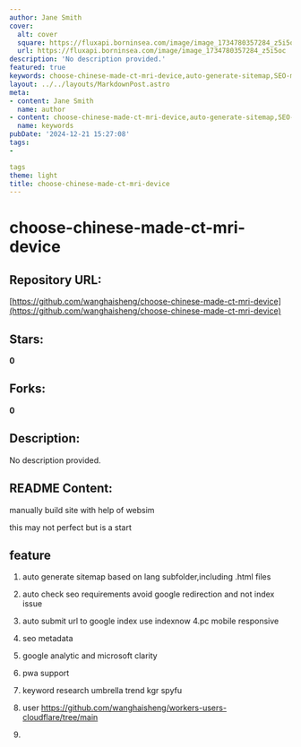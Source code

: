 ```yaml
---
author: Jane Smith
cover:
  alt: cover
  square: https://fluxapi.borninsea.com/image/image_1734780357284_z5i5oc
  url: https://fluxapi.borninsea.com/image/image_1734780357284_z5i5oc
description: 'No description provided.'
featured: true
keywords: choose-chinese-made-ct-mri-device,auto-generate-sitemap,SEO-metadata,Google-Analytic,Mobile-Responsive,PWA-Support,Keyword-Research,Umbrella-Trend,KGR-SpyFu
layout: ../../layouts/MarkdownPost.astro
meta:
- content: Jane Smith
  name: author
- content: choose-chinese-made-ct-mri-device,auto-generate-sitemap,SEO-metadata,Google-Analytic,Mobile-Responsive,PWA-Support,Keyword-Research,Umbrella-Trend,KGR-SpyFu
  name: keywords
pubDate: '2024-12-21 15:27:08'
tags:
- 

tags
theme: light
title: choose-chinese-made-ct-mri-device
---
```


# choose-chinese-made-ct-mri-device

## Repository URL: 
[https://github.com/wanghaisheng/choose-chinese-made-ct-mri-device](https://github.com/wanghaisheng/choose-chinese-made-ct-mri-device)

## Stars: 
**0**

## Forks: 
**0**

## Description: 
No description provided.

## README Content: 
manually build site with help of websim



this may not perfect but is a start


## feature 


1. auto generate sitemap based on lang subfolder,including .html files
2. auto check seo requirements avoid google redirection and not index issue
3. auto submit url to google index use indexnow
4.pc mobile responsive
5. seo metadata
6. google analytic and microsoft clarity
7. pwa support
8. keyword research
   umbrella  trend  kgr spyfu
10.  user  https://github.com/wanghaisheng/workers-users-cloudflare/tree/main

11.  


